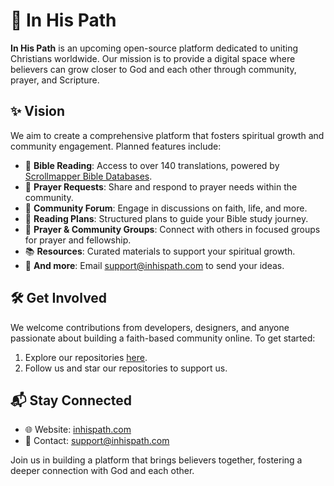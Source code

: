 # 🙏 In His Path

**In His Path** is an upcoming open-source platform dedicated to uniting Christians worldwide. Our mission is to provide a digital space where believers can grow closer to God and each other through community, prayer, and Scripture.

## ✨ Vision

We aim to create a comprehensive platform that fosters spiritual growth and community engagement. Planned features include:

- 📖 **Bible Reading**: Access to over 140 translations, powered by [Scrollmapper Bible Databases](https://github.com/scrollmapper/bible_databases).
- 🙏 **Prayer Requests**: Share and respond to prayer needs within the community.
- 💬 **Community Forum**: Engage in discussions on faith, life, and more.
- 📅 **Reading Plans**: Structured plans to guide your Bible study journey.
- 🤝 **Prayer & Community Groups**: Connect with others in focused groups for prayer and fellowship.
- 📚 **Resources**: Curated materials to support your spiritual growth.
- 💯 **And more**: Email support@inhispath.com to send your ideas.

## 🛠️ Get Involved

We welcome contributions from developers, designers, and anyone passionate about building a faith-based community online. To get started:

1. Explore our repositories [here](https://github.com/orgs/inhispath/repositories).
2. Follow us and star our repositories to support us.

## 📬 Stay Connected

- 🌐 Website: [inhispath.com](https://inhispath.com)
- 📧 Contact: [support@inhispath.com](mailto:support@inhispath.com)

Join us in building a platform that brings believers together, fostering a deeper connection with God and each other.
